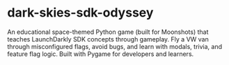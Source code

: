 # dark-skies-sdk-odyssey
An educational space-themed Python game (built for Moonshots) that teaches LaunchDarkly SDK concepts through gameplay. Fly a VW van through misconfigured flags, avoid bugs, and learn with modals, trivia, and feature flag logic. Built with Pygame for developers and learners.
